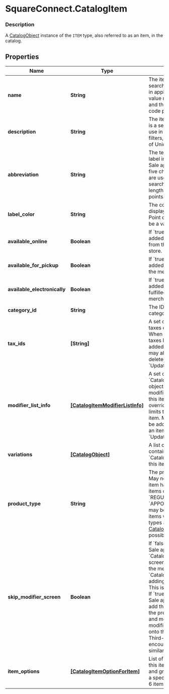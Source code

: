 # SquareConnect.CatalogItem

### Description

A [CatalogObject](#type-CatalogObject) instance of the `ITEM` type, also referred to as an item, in the catalog.

## Properties
Name | Type | Description | Notes
------------ | ------------- | ------------- | -------------
**name** | **String** | The item&#39;s name. This is a searchable attribute for use in applicable query filters, its value must not be empty, and the length is of Unicode code points. | [optional] 
**description** | **String** | The item&#39;s description. This is a searchable attribute for use in applicable query filters, and its value length is of Unicode code points. | [optional] 
**abbreviation** | **String** | The text of the item&#39;s display label in the Square Point of Sale app. Only up to the first five characters of the string are used. This attribute is searchable, and its value length is of Unicode code points. | [optional] 
**label_color** | **String** | The color of the item&#39;s display label in the Square Point of Sale app. This must be a valid hex color code. | [optional] 
**available_online** | **Boolean** | If &#x60;true&#x60;, the item can be added to shipping orders from the merchant&#39;s online store. | [optional] 
**available_for_pickup** | **Boolean** | If &#x60;true&#x60;, the item can be added to pickup orders from the merchant&#39;s online store. | [optional] 
**available_electronically** | **Boolean** | If &#x60;true&#x60;, the item can be added to electronically fulfilled orders from the merchant&#39;s online store. | [optional] 
**category_id** | **String** | The ID of the item&#39;s category, if any. | [optional] 
**tax_ids** | **[String]** | A set of IDs indicating the taxes enabled for this item. When updating an item, any taxes listed here will be added to the item. Taxes may also be added to or deleted from an item using &#x60;UpdateItemTaxes&#x60;. | [optional] 
**modifier_list_info** | [**[CatalogItemModifierListInfo]**](CatalogItemModifierListInfo.md) | A set of &#x60;CatalogItemModifierListInfo&#x60; objects representing the modifier lists that apply to this item, along with the overrides and min and max limits that are specific to this item. Modifier lists may also be added to or deleted from an item using &#x60;UpdateItemModifierLists&#x60;. | [optional] 
**variations** | [**[CatalogObject]**](CatalogObject.md) | A list of CatalogObjects containing the &#x60;CatalogItemVariation&#x60;s for this item. | [optional] 
**product_type** | **String** | The product type of the item. May not be changed once an item has been created.  Only items of product type &#x60;REGULAR&#x60; or &#x60;APPOINTMENTS_SERVICE&#x60; may be created by this API; items with other product types are read-only. See [CatalogItemProductType](#type-catalogitemproducttype) for possible values | [optional] 
**skip_modifier_screen** | **Boolean** | If &#x60;false&#x60;, the Square Point of Sale app will present the &#x60;CatalogItem&#x60;&#39;s details screen immediately, allowing the merchant to choose &#x60;CatalogModifier&#x60;s before adding the item to the cart.  This is the default behavior.  If &#x60;true&#x60;, the Square Point of Sale app will immediately add the item to the cart with the pre-selected modifiers, and merchants can edit modifiers by drilling down onto the item&#39;s details.  Third-party clients are encouraged to implement similar behaviors. | [optional] 
**item_options** | [**[CatalogItemOptionForItem]**](CatalogItemOptionForItem.md) | List of item options IDs for this item. Used to manage and group item variations in a specified order.  Maximum: 6 item options. | [optional] [beta]


